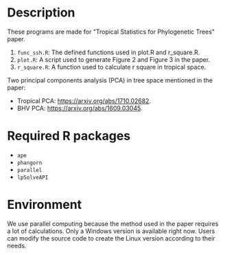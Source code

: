# Description
These programs are made for "Tropical Statistics for Phylogenetic Trees" paper.

1. `func_ssh.R`: The defined functions used in plot.R and r_square.R.
2. `plot.R`:     A script used to generate Figure 2 and Figure 3 in the paper.
3. `r_square.R`: A function used to calculate r square in tropical space.

Two principal components analysis (PCA) in tree space mentioned in the paper:

* Tropical PCA: https://arxiv.org/abs/1710.02682.
* BHV PCA: https://arxiv.org/abs/1609.03045.

# Required R packages

* `ape`
* `phangorn`
* `parallel`
* `lpSolveAPI`

# Environment
We use parallel computing because the method used in the paper requires a lot of calculations. Only a Windows version is available right now. Users can modify the source code to create the Linux version according to their needs.
